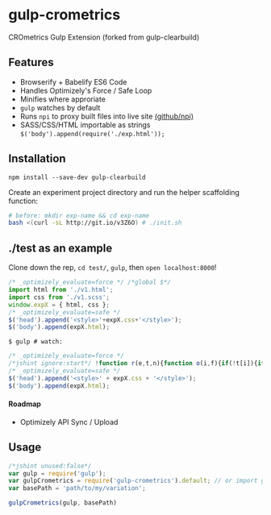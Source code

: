 # gulp-crometrics

CROmetrics Gulp Extension (forked from gulp-clearbuild)

## Features

* Browserify + Babelify ES6 Code
* Handles Optimizely's Force / Safe Loop
* Minifies where approriate
* `gulp` watches by default
* Runs `npi` to proxy built files into live site [(github/npi)](https://github.com/clearhead/node-proxy-injector)
* SASS/CSS/HTML importable as strings `$('body').append(require('./exp.html'));`

## Installation

`npm install --save-dev gulp-clearbuild`

Create an experiment project directory and run the helper scaffolding function:

```bash
# before: mkdir exp-name && cd exp-name
bash <(curl -sL http://git.io/v3Z6O) # ./init.sh
```

## ./test as an example

Clone down the rep, `cd test/`, `gulp`, then `open localhost:8000`!

```js
/* _optimizely_evaluate=force */ /*global $*/
import html from './v1.html';
import css from './v1.scss';
window.expX = { html, css };
/* _optimizely_evaluate=safe */
$('head').append('<style>'+expX.css+'</style>');
$('body').append(expX.html);
```

`$ gulp # watch:` 

```js
/* _optimizely_evaluate=force */
/*jshint ignore:start*/ !function r(e,t,n){function o(i,f){if(!t[i]){if(!e[i]){var s="function"==typeof require&&require;if(!f&&s)return s(i,!0);if(u)return u(i,!0);var c=new Error("Cannot find module '"+i+"'");throw c.code="MODULE_NOT_FOUND",c}var l=t[i]={exports:{}};e[i][0].call(l.exports,function(r){var t=e[i][1][r];return o(t?t:r)},l,l.exports,r,e,t,n)}return t[i].exports}for(var u="function"==typeof require&&require,i=0;i<n.length;i++)o(n[i]);return o}({1:[function(r,e,t){e.exports='<div id="expx">Hello World</div>\n'},{}],2:[function(r,e,t){"use strict";function n(r){return r&&r.__esModule?r:{"default":r}}var o=r("./v1.html"),u=n(o),i=r("./v1.scss"),f=n(i);window.expX={html:u["default"],css:f["default"]}},{"./v1.html":1,"./v1.scss":3}],3:[function(r,e,t){e.exports="#expx {\n  foo: bar; }\n"},{}]},{},[2]); /*jshint ignore:end*/
/* _optimizely_evaluate=safe */
$('head').append('<style>' + expX.css + '</style>');
$('body').append(expX.html);
```

#### Roadmap ###

* Optimizely API Sync / Upload

## Usage

```js
/*jshint unused:false*/
var gulp = require('gulp');
var gulpCrometrics = require('gulp-crometrics').default; // or import gulpCrometrics from 'gulp-crometrics';
var basePath = 'path/to/my/variation';

gulpCrometrics(gulp, basePath)
```
